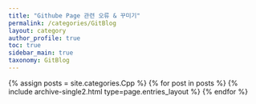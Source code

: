 ```yaml
---
title: "Githube Page 관련 오류 & 꾸미기"
permalink: /categories/GitBlog
layout: category
author_profile: true
toc: true
sidebar_main: true
taxonomy: GitBlog
---
```


{% assign posts = site.categories.Cpp %}
{% for post in posts %} {% include archive-single2.html type=page.entries_layout %} {% endfor %}